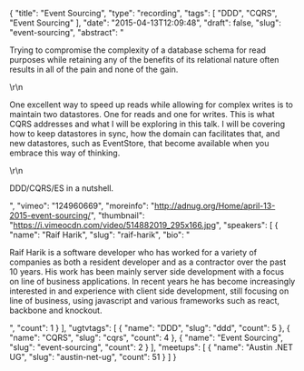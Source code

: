 {
  "title": "Event Sourcing",
  "type": "recording",
  "tags": [
    "DDD",
    "CQRS",
    "Event Sourcing"
  ],
  "date": "2015-04-13T12:09:48",
  "draft": false,
  "slug": "event-sourcing",
  "abstract": "<p>Trying to compromise the complexity of a database schema for read purposes while retaining any of the benefits of its relational nature often results in all of the pain and none of the gain.</p>\r\n<p>One excellent way to speed up reads while allowing for complex writes is to maintain two datastores.  One for reads and one for writes.  This is what CQRS addresses and what I will be exploring in this talk. I will be covering how to keep datastores in sync, how the domain can facilitates that, and new datastores, such as EventStore, that become available when you embrace this way of thinking.</p>\r\n<p>DDD/CQRS/ES in a nutshell.</p>",
  "vimeo": "124960669",
  "moreinfo": "http://adnug.org/Home/april-13-2015-event-sourcing/",
  "thumbnail": "https://i.vimeocdn.com/video/514882019_295x166.jpg",
  "speakers": [
    {
      "name": "Raif Harik",
      "slug": "raif-harik",
      "bio": "<p>Raif Harik is a software developer who has worked for a variety of companies as both a resident developer and as a contractor over the past 10 years.  His work has been mainly server side development with a focus on line of business applications.  In recent years he has become increasingly interested in and experience with client side development, still focusing on line of business, using javascript and various frameworks such as react, backbone and knockout.</p>",
      "count": 1
    }
  ],
  "ugtvtags": [
    {
      "name": "DDD",
      "slug": "ddd",
      "count": 5
    },
    {
      "name": "CQRS",
      "slug": "cqrs",
      "count": 4
    },
    {
      "name": "Event Sourcing",
      "slug": "event-sourcing",
      "count": 2
    }
  ],
  "meetups": [
    {
      "name": "Austin .NET UG",
      "slug": "austin-net-ug",
      "count": 51
    }
  ]
}